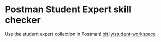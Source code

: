 # Postman Student Expert skill checker

Use the student expert collection in Postman! [bit.ly/student-workspace](https://bit.ly/student-workspace)
